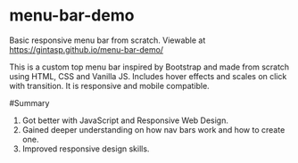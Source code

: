 # menu-bar-demo
Basic responsive menu bar from scratch. Viewable at https://gintasp.github.io/menu-bar-demo/

This is a custom top menu bar inspired by Bootstrap and made from scratch using HTML, CSS and Vanilla JS. Includes hover effects and scales on click with transition. It is responsive and mobile compatible. 

#Summary

1. Got better with JavaScript and Responsive Web Design.
2. Gained deeper understanding on how nav bars work and how to create one.
3. Improved responsive design skills.
